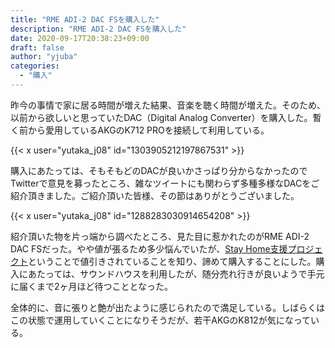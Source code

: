 ```yaml
---
title: "RME ADI-2 DAC FSを購入した"
description: "RME ADI-2 DAC FSを購入した"
date: 2020-09-17T20:38:23+09:00
draft: false
author: "yjuba"
categories:
  - "購入"
---
```


昨今の事情で家に居る時間が増えた結果、音楽を聴く時間が増えた。そのため、以前から欲しいと思っていたDAC（Digital Analog Converter）を購入した。暫く前から愛用しているAKGのK712 PROを接続して利用している。

{{< x user="yutaka_j08" id="1303905212197867531" >}}

購入にあたっては、そもそもどのDACが良いかさっぱり分からなかったのでTwitterで意見を募ったところ、雑なツイートにも関わらず多種多様なDACをご紹介頂きました。ご紹介頂いた皆様、その節はありがとうございました。

{{< x user="yutaka_j08" id="1288283030914654208" >}}

紹介頂いた物を片っ端から調べたところ、見た目に惹かれたのがRME ADI-2 DAC FSだった。やや値が張るため多少悩んでいたが、[Stay Home支援プロジェクト](https://synthax.jp/stayhome-project.html)ということで値引きされていることを知り、諦めて購入することにした。購入にあたっては、サウンドハウスを利用したが、随分売れ行きが良いようで手元に届くまで2ヶ月ほど待つこととなった。

全体的に、音に張りと艶が出たように感じられたので満足している。しばらくはこの状態で運用していくことになりそうだが、若干AKGのK812が気になっている。
